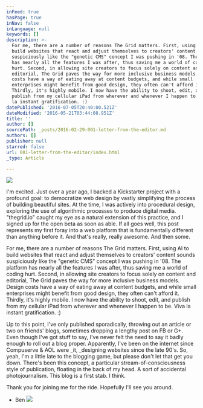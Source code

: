 ```yaml
---
inFeed: true
hasPage: true
inNav: false
inLanguage: null
keywords: []
description: >-
  For me, there are a number of reasons The Grid matters. First, using AI to
  build websites that react and adjust themselves to creators' content sounds
  suspiciously like the "genetic CMS" concept I was pushing in '08. The platform
  has nearly all the features I was after, thus saving me a world of coding
  hurt. Second, in allowing site creators to focus solely on content and
  editorial, The Grid paves the way for more inclusive business models. Design
  costs have a way of eating away at content budgets, and while small
  enterprises might benefit from good design, they often can't afford it.
  Thirdly, it's highly mobile. I now have the ability to shoot, edit, and
  publish from my cellular iPad from wherever and whenever I happen to be. Viva
  la instant gratification. :)
datePublished: '2016-07-05T20:40:00.521Z'
dateModified: '2016-05-21T03:44:08.951Z'
title: ''
author: []
sourcePath: _posts/2016-02-29-001-letter-from-the-editor.md
authors: []
publisher: null
starred: false
url: 001-letter-from-the-editor/index.html
_type: Article

---
```

![](https://the-grid-user-content.s3-us-west-2.amazonaws.com/b26a8706-06d1-4c87-a727-b969d8b98fe3.jpg)

I'm excited. Just over a year ago, I backed a Kickstarter project with a profound goal: to democratize web design by vastly simplifying the process of building beautiful sites. At the time, I was actively into procedural design, exploring the use of algorithmic processes to produce digital media. "thegrid.io" caught my eye as a natural extension of this practice, and I signed up for the open beta as soon as able. If all goes well, this post represents my first foray into a web platform that is fundamentally different than anything before it. And that's really, really awesome. And then some.

For me, there are a number of reasons The Grid matters. First, using AI to build websites that react and adjust themselves to creators' content sounds suspiciously like the "genetic CMS" concept I was pushing in '08\. The platform has nearly all the features I was after, thus saving me a world of coding hurt. Second, in allowing site creators to focus solely on content and editorial, The Grid paves the way for more inclusive business models. Design costs have a way of eating away at content budgets, and while small enterprises might benefit from good design, they often can't afford it. Thirdly, it's highly mobile. I now have the ability to shoot, edit, and publish from my cellular iPad from wherever and whenever I happen to be. Viva la instant gratification. :)

Up to this point, I've only published sporadically, throwing out an article or two on friends' blogs, sometimes dropping a lengthy post on FB or G+. Even though I've got stuff to say, I've never felt the need to say it badly enough to roll out a blog proper. Apparently, I've been on the internet since Compuserve & AOL were _it, _designing websites since the late 90's. So, yeah, I'm a little late to the blogging game, but please don't let that get you down. There's been this concept, a particular stream-of-consciousness style of publication, floating in the back of my head. A sort of accidental photojournalism. This blog is a first stab. I think.

Thank you for joining me for the ride. Hopefully I'll see you around.

- Ben
![](https://the-grid-user-content.s3-us-west-2.amazonaws.com/6d4d0e09-4e5c-4a57-9b20-b611172b628b.jpg)